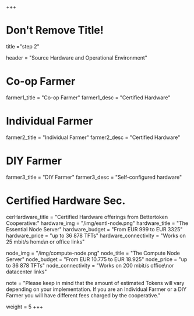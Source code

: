 +++
# Don't Remove Title!
title  ="step 2"

header = "Source Hardware and Operational Environment"
# Co-op Farmer
farmer1_title = "Co-op Farmer"
farmer1_desc = "Certified Hardware"

# Individual Farmer
farmer2_title = "Individual Farmer"
farmer2_desc = "Certified Hardware"

# DIY Farmer
farmer3_title = "DIY Farmer"
farmer3_desc = "Self-configured hardware"

# Certified Hardware Sec.
cerHardware_title = "Certified Hardware offerings from Bettertoken Cooperative:"
hardware_img = "/img/esntl-node.png"
hardware_title = "The Essential Node Server"
hardware_budget = "From EUR 999 to EUR 3325"
hardware_price = "up to 36 878 TFTs"
hardware_connectivity = "Works on 25 mbit/s home\n or office links"

node_img = "/img/compute-node.png"
node_title = "The Compute Node Server"
node_budget = "From EUR 10.775 to EUR 18.925"
node_price = "up to 36 878 TFTs"
node_connectivity = "Works on 200 mbit/s office\nor datacenter links"

note = "Please keep in mind that the amount of estimated Tokens will vary depending on your implementation. If you are an Individual Farmer or a DIY Farmer you will have different fees charged by the cooperative."

weight = 5
+++
